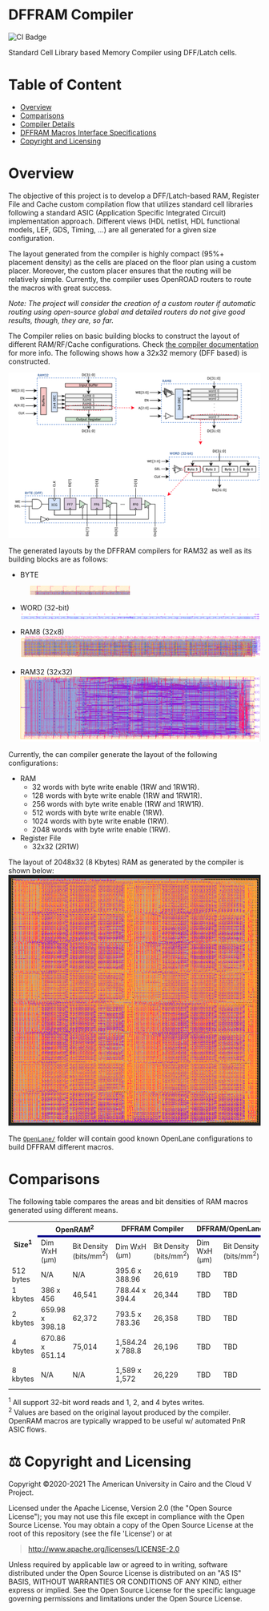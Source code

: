 # DFFRAM Compiler
![CI Badge](https://github.com/Cloud-V/DFFRAM/actions/workflows/main.yml/badge.svg?branch=main)

Standard Cell Library based Memory Compiler using DFF/Latch cells.

# Table of Content
- [Overview](#overview)
- [Comparisons](#comparisons)
- [Compiler Details](./docs/Compiler.md)
- [DFFRAM Macros Interface Specifications](./docs/md/Specs.md)
- [Copyright and Licensing](#️-copyright-and-licensing)

# Overview
The objective of this project is to develop a DFF/Latch-based RAM, Register File and Cache custom compilation flow that utilizes standard cell libraries following a standard ASIC (Application Specific Integrated Circuit) implementation approach. Different views (HDL netlist, HDL functional models, LEF, GDS, Timing, …) are all generated for a given size configuration.

The layout generated from the compiler is highly compact (95%+ placement density) as the cells are placed on the floor plan using a custom placer. Moreover, the custom placer ensures that the routing will be relatively simple. Currently, the compiler uses OpenROAD routers to route the macros with great success. 

*Note: The project will consider the creation of a custom router if automatic routing using open-source global and detailed routers do not give good results, though, they are, so far.*

The Compiler relies on basic building blocks to construct the layout of different RAM/RF/Cache configurations. Check [the compiler documentation](./docs/Compiler.md) for more info. The following shows how a 32x32 memory (DFF based) is constructed.

![](./docs/img/ram_ex.png)

The generated layouts by the DFFRAM compilers for RAM32 as well as its building blocks are as follows:
- BYTE

&nbsp;&nbsp;&nbsp;&nbsp;&nbsp;&nbsp;&nbsp;&nbsp;&nbsp;&nbsp;&nbsp;<img src="./docs/img/byte_all_layers.png" alt="drawing" width="200"/> 
- WORD (32-bit)
![A Word; placed and routed, metal only, no outline](./docs/img/word_metal_only_no_outline.png)

- RAM8 (32x8)
![8 Words; placed and routed](./docs/img/8_routed_all_layers.png)

- RAM32 (32x32)
![32 Words; placed and routed](./docs/img/32_routed_all_layers.png)


Currently, the can compiler generate the layout of the following configurations:
- RAM
  - 32 words with byte write enable (1RW and 1RW1R).
  - 128 words with byte write enable (1RW and 1RW1R).
  - 256 words with byte write enable (1RW and 1RW1R).
  - 512 words with byte write enable (1RW).
  - 1024 words with byte write enable (1RW).
  - 2048 words with byte write enable (1RW).
- Register File
  - 32x32 (2R1W)

The layout of 2048x32 (8 Kbytes) RAM as generated by the compiler is shown below:
![8kbytes](./docs/img/8kb_layout.png)


The [`OpenLane/`](./OpenLane) folder will contain good known OpenLane configurations to build DFFRAM different macros. 
 
# Comparisons
The following table compares the areas and bit densities of RAM macros generated using different means.


<table>
  <tr>
    <th rowspan="2">Size<sup>1</sup></th> 
    <th colspan="2">OpenRAM<sup>2</sup></th> 
    <th colspan="2">DFFRAM Compiler</th> 
    <th colspan="2">DFFRAM/OpenLane</th> 
    <th colspan="2">RTL/OpenLane</th>
  </tr>
  <tr style="border-top:4px solid darkblue;">
    <td> Dim WxH (μm) </td> <td> Bit Density (bits/mm<sup>2</sup>) </td>
    <td> Dim WxH (μm) </td> <td> Bit Density (bits/mm<sup>2</sup>) </td>
    <td> Dim WxH (μm) </td> <td> Bit Density (bits/mm<sup>2</sup>) </td>
    <td> Dim WxH (μm) </td> <td> Bit Density (bits/mm<sup>2</sup>) </td>
  </tr>
  <tr>
    <td> 512 bytes </td>
    <td> N/A </td> <td> N/A </td>
    <td> 395.6 x 388.96 </td> <td> 26,619 </td>
    <td> TBD </td> <td> TBD </td>
    <td> 680.25 x 690.97 </td> <td> 8,714 </td>
  </tr>
  <tr>
    <td> 1 kbytes </td>
    <td> 386 x 456 </td> <td> 46,541 </td>
    <td> 788.44 x 394.4 <td> 26,344 </td>
    <td> TBD </td> <td> TBD </td>
    <td> 1,050 x 1,060 </td> <td> 7,360 </td>
  </tr>
  <tr>
    <td> 2 kbytes </td>
    <td> 659.98 x 398.18  </td> <td> 62,372 </td>
    <td> 793.5 x 783.36 </td> <td> 26,358 </td>
    <td> TBD </td> <td> TBD </td>
    <td> 1,439.615 x 1,450.335 </td> <td> 7,847 </td>
  </tr>
  <tr>
    <td> 4 kbytes </td>
    <td> 670.86 x 651.14 </td> <td> 75,014 </td>
    <td> 1,584.24 x 788.8 </td> <td> 26,196 </td>
    <td> TBD </td> <td> TBD </td>
    <td> 2,074 x 2,085 </td> <td> 7,578 </td>
    
  </tr>
  <tr>
    <td> 8 kbytes </td>
    <td> N/A </td> <td> N/A </td>
    <td> 1,589 x 1,572</td> <td> 26,229 </td>
    <td> TBD </td> <td> TBD </td>
    <td> 2,686.610 x 2,697.330 </td> <td> 9,043 </td>
  </tr>
</table>


<sup>1</sup> All support 32-bit word reads and 1, 2, and 4 bytes writes.  
<sup>2</sup> Values are based on the original layout produced by the compiler. OpenRAM macros are typically wrapped to be useful w/ automated PnR ASIC flows.

# ⚖️ Copyright and Licensing
Copyright ©2020-2021 The American University in Cairo and the Cloud V Project.

Licensed under the Apache License, Version 2.0 (the "Open Source License");
you may not use this file except in compliance with the Open Source License.
You may obtain a copy of the Open Source License at the root of this repository
(see the file 'License') or at

> http://www.apache.org/licenses/LICENSE-2.0

Unless required by applicable law or agreed to in writing, software
distributed under the Open Source License is distributed on an "AS IS" BASIS,
WITHOUT WARRANTIES OR CONDITIONS OF ANY KIND, either express or implied.
See the Open Source License for the specific language governing permissions and
limitations under the Open Source License.
